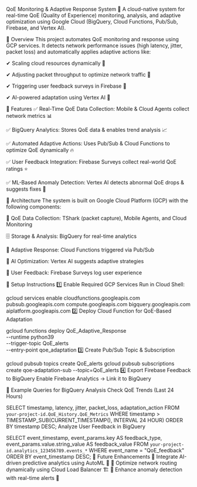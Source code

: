 QoE Monitoring & Adaptive Response System
🚀 A cloud-native system for real-time QoE (Quality of Experience) monitoring, analysis, and adaptive optimization using Google Cloud (BigQuery, Cloud Functions, Pub/Sub, Firebase, and Vertex AI).

🔹 Overview
This project automates QoE monitoring and response using GCP services. It detects network performance issues (high latency, jitter, packet loss) and automatically applies adaptive actions like:

✔ Scaling cloud resources dynamically 🚀

✔ Adjusting packet throughput to optimize network traffic 🔄

✔ Triggering user feedback surveys in Firebase 📱

✔ AI-powered adaptation using Vertex AI 🤖


🔹 Features
✅ Real-Time QoE Data Collection: Mobile & Cloud Agents collect network metrics 📊

✅ BigQuery Analytics: Stores QoE data & enables trend analysis 📈

✅ Automated Adaptive Actions: Uses Pub/Sub & Cloud Functions to optimize QoE dynamically 🔥

✅ User Feedback Integration: Firebase Surveys collect real-world QoE ratings ⭐

✅ ML-Based Anomaly Detection: Vertex AI detects abnormal QoE drops & suggests fixes 🤖


🔹 Architecture
The system is built on Google Cloud Platform (GCP) with the following components:

📡 QoE Data Collection: TShark (packet capture), Mobile Agents, and Cloud Monitoring

🗄️ Storage & Analysis: BigQuery for real-time analytics

🚀 Adaptive Response: Cloud Functions triggered via Pub/Sub

🤖 AI Optimization: Vertex AI suggests adaptive strategies

📱 User Feedback: Firebase Surveys log user experience

🔹 Setup Instructions
1️⃣ Enable Required GCP Services
Run in Cloud Shell:

gcloud services enable cloudfunctions.googleapis.com pubsub.googleapis.com compute.googleapis.com bigquery.googleapis.com aiplatform.googleapis.com
2️⃣ Deploy Cloud Function for QoE-Based Adaptation

gcloud functions deploy QoE_Adaptive_Response \
  --runtime python39 \
  --trigger-topic QoE_alerts \
  --entry-point qoe_adaptation
3️⃣ Create Pub/Sub Topic & Subscription

gcloud pubsub topics create QoE_alerts
gcloud pubsub subscriptions create qoe-adaptation-sub --topic=QoE_alerts
4️⃣ Export Firebase Feedback to BigQuery
Enable Firebase Analytics → Link it to BigQuery

🔹 Example Queries for BigQuery Analysis
Check QoE Trends (Last 24 Hours)

SELECT timestamp, latency, jitter, packet_loss, adaptation_action
FROM `your-project-id.QoE_History.QoE_Metrics`
WHERE timestamp > TIMESTAMP_SUB(CURRENT_TIMESTAMP(), INTERVAL 24 HOUR)
ORDER BY timestamp DESC;
Analyze User Feedback in BigQuery

SELECT event_timestamp, event_params.key AS feedback_type, event_params.value.string_value AS feedback_value
FROM `your-project-id.analytics_123456789.events_*`
WHERE event_name = "QoE_feedback"
ORDER BY event_timestamp DESC;
🔹 Future Enhancements
🔹 Integrate AI-driven predictive analytics using AutoML 🚀
🔹 Optimize network routing dynamically using Cloud Load Balancer 🏗️
🔹 Enhance anomaly detection with real-time alerts 📡
